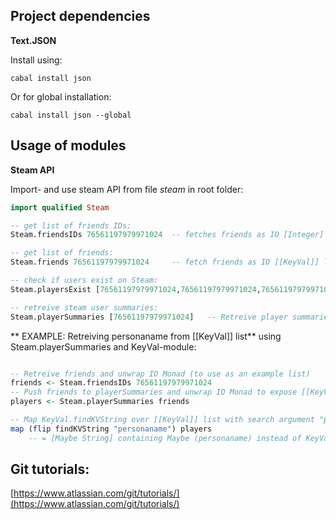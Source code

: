 ## Project dependencies
**Text.JSON**

Install using:
```
cabal install json
```
Or for global installation:
```
cabal install json --global
```

## Usage of modules
**Steam API**

Import- and use steam API from file *steam* in root folder:
```haskell
import qualified Steam

-- get list of friends IDs:
Steam.friendsIDs 76561197979971024  -- fetches friends as IO [Integer]

-- get list of friends:
Steam.friends 76561197979971024 	-- fetch friends as IO [[KeyVal]] list

-- check if users exist on Steam:
Steam.playersExist [76561197979971024,76561197979971024,76561197979971024]	-- Check if users in supplied list exists IO Bool

-- retreive steam user summaries:
Steam.playerSummaries [76561197979971024]	-- Retreive player summaries as [[KeyVal]] list
```

** EXAMPLE: Retreiving personaname from [[KeyVal]] list** using Steam.playerSummaries and KeyVal-module:
```haskell

-- Retreive friends and unwrap IO Monad (to use as an example list)
friends <- Steam.friendsIDs 76561197979971024
-- Push friends to playerSummaries and unwrap IO Monad to expose [[KeyVal]] list
players <- Steam.playerSummaries friends

-- Map KeyVal.findKVString over [[KeyVal]] list with search argument "personaname"
map (flip findKVString "personaname") players
	-- = [Maybe String] containing Maybe (personaname) instead of KeyVal structure 

```

## Git tutorials:
[https://www.atlassian.com/git/tutorials/](https://www.atlassian.com/git/tutorials/)
